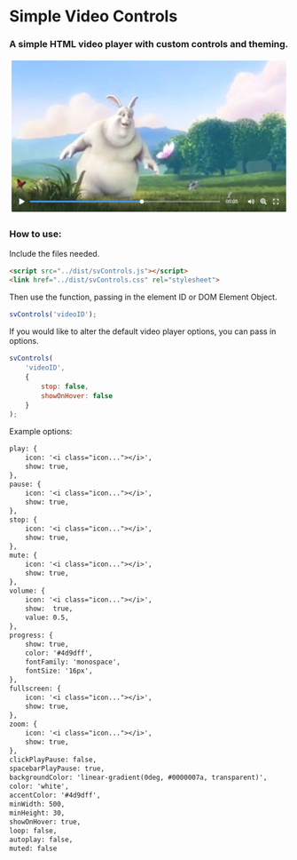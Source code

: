 # Simple Video Controls
### A simple HTML video player with custom controls and theming.

![SVC Example Image](example/svc-image-preview.jpg?raw=true "Example image")

### How to use:

Include the files needed.

```html
<script src="../dist/svControls.js"></script>
<link href="../dist/svControls.css" rel="stylesheet">
```

Then use the function, passing in the element ID or DOM Element Object.

```javascript
svControls('videoID');
```

If you would like to alter the default video player options, you can pass in options.

```javascript
svControls(
    'videoID',
    {
        stop: false,
        showOnHover: false
    }
);
```

Example options:

```
play: {
    icon: '<i class="icon..."></i>',
    show: true,
},
pause: {
    icon: '<i class="icon..."></i>',
    show: true,
},
stop: {
    icon: '<i class="icon..."></i>',
    show: true,
},
mute: {
    icon: '<i class="icon..."></i>',
    show: true,
},
volume: {
    icon: '<i class="icon..."></i>',
    show:  true,
    value: 0.5,
},
progress: {
    show: true,
    color: '#4d9dff',
    fontFamily: 'monospace',
    fontSize: '16px',
},
fullscreen: {
    icon: '<i class="icon..."></i>',
    show: true,
},
zoom: {
    icon: '<i class="icon..."></i>',
    show: true,
},
clickPlayPause: false,
spacebarPlayPause: true,
backgroundColor: 'linear-gradient(0deg, #0000007a, transparent)',
color: 'white',
accentColor: '#4d9dff',
minWidth: 500,
minHeight: 30,
showOnHover: true,
loop: false,
autoplay: false,
muted: false
```